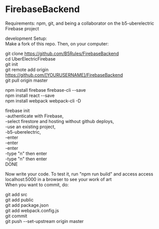 # FirebaseBackend 
Requirements: npm, git, and being a collaborator on the b5-uberelectric Firebase project  
 
development Setup:  
Make a fork of this repo. Then, on your computer:  
  
git clone https://github.com/B5Rules/FirebaseBackend  
cd UberElectricFirebase  
git init  
git remote add origin https://github.com/[YOURUSERNAME]/FirebaseBackend  
git pull origin master  
  
npm install firebase firebase-cli --save  
npm install react --save  
npm install webpack webpack-cli -D  
  
firebase init  
 -authenticate with Firebase,  
 -select firestore and hosting without github deploys,  
 -use an existing project,  
 -b5-uberelectric,  
 -enter  
 -enter  
 -enter  
 -type "n" then enter  
 -type "n" then enter  
DONE  
  
Now write your code. To test it, run "npm run build" and access access localhost:5000 in a browser to see your work of art  
When you want to commit, do:  
  
git add src  
git add public  
git add package.json  
git add webpack.config.js  
git commit  
git push --set-upstream origin master  
